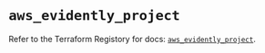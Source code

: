 # `aws_evidently_project`

Refer to the Terraform Registory for docs: [`aws_evidently_project`](https://registry.terraform.io/providers/hashicorp/aws/4.66.0/docs/resources/evidently_project).
